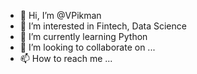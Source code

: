 - 👋 Hi, I’m @VPikman
- 👀 I’m interested in Fintech, Data Science
- 🌱 I’m currently learning Python
- 💞️ I’m looking to collaborate on ...
- 📫 How to reach me ...

<!---
VPikman/VPikman is a ✨ special ✨ repository because its `README.md` (this file) appears on your GitHub profile.
You can click the Preview link to take a look at your changes.
--->
